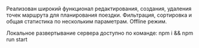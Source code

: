 Реализован широкий функционал редактирования, создания, удаления точек маршрута для планирования поездки. Фильтрация, сортировка и общая статистика по нескольким параметрам. Оffline режим.

Локальное развертывание сервера доступно по команде:
npm i && npm run start
